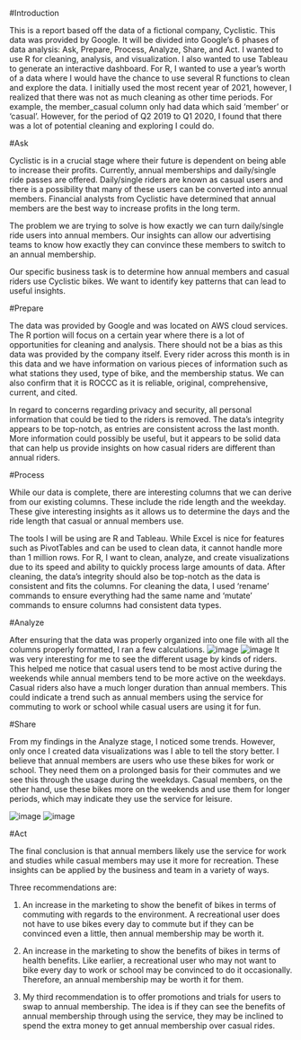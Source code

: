 #Introduction

This is a report based off the data of a fictional company, Cyclistic. This data was provided by Google. It will be divided into Google’s 6 phases of data analysis: Ask, Prepare, Process, Analyze, Share, and Act. I wanted to use R for cleaning, analysis, and visualization. I also wanted to use Tableau to generate an interactive dashboard.
For R, I wanted to use a year’s worth of a data where I would have the chance to use several R functions to clean and explore the data. I initially used the most recent year of 2021, however, I realized that there was not as much cleaning as other time periods. For example, the member_casual column only had data which said ‘member’ or ‘casual’. However, for the period of Q2 2019 to Q1 2020, I found that there was a lot of potential cleaning and exploring I could do. 

#Ask

Cyclistic is in a crucial stage where their future is dependent on being able to increase their profits. Currently, annual memberships and daily/single ride passes are offered. Daily/single riders are known as casual users and there is a possibility that many of these users can be converted into annual members. Financial analysts from Cyclistic have determined that annual members are the best way to increase profits in the long term. 

The problem we are trying to solve is how exactly we can turn daily/single ride users into annual members. Our insights can allow our advertising teams to know how exactly they can convince these members to switch to an annual membership. 

Our specific business task is to determine how annual members and casual riders use Cyclistic bikes. We want to identify key patterns that can lead to useful insights.

#Prepare

The data was provided by Google and was located on AWS cloud services. The R portion will focus on a certain year where there is a lot of opportunities for cleaning and analysis. 
There should not be a bias as this data was provided by the company itself. Every rider across this month is in this data and we have information on various pieces of information such as what stations they used, type of bike, and the membership status. We can also confirm that it is ROCCC as it is reliable, original, comprehensive, current, and cited.

In regard to concerns regarding privacy and security, all personal information that could be tied to the riders is removed. The data’s integrity appears to be top-notch, as entries are consistent across the last month. More information could possibly be useful, but it appears to be solid data that can help us provide insights on how casual riders are different than annual riders.

#Process

While our data is complete, there are interesting columns that we can derive from our existing columns. These include the ride length and the weekday. These give interesting insights as it allows us to determine the days and the ride length that casual or annual members use.

The tools I will be using are R and Tableau. While Excel is nice for features such as PivotTables and can be used to clean data, it cannot handle more than 1 million rows. For R, I want to clean, analyze, and create visualizations due to its speed and ability to quickly process large amounts of data. After cleaning, the data’s integrity should also be top-notch as the data is consistent and fits the columns. For cleaning the data, I used ‘rename’ commands to ensure everything had the same name and ‘mutate’ commands to ensure columns had consistent data types.

#Analyze

After ensuring that the data was properly organized into one file with all the columns properly formatted, I ran a few calculations.
![image](https://user-images.githubusercontent.com/99159437/166095785-677eb180-a1a6-41ed-a3e7-22d1d3cd116a.png)
![image](https://user-images.githubusercontent.com/99159437/166095792-cd765644-e2c7-492d-8ba9-4f045a0e8dc6.png)
It was very interesting for me to see the different usage by kinds of riders. This helped me notice that casual users tend to be most active during the weekends while annual members tend to be more active on the weekdays. Casual riders also have a much longer duration than annual members. This could indicate a trend such as annual members using the service for commuting to work or school while casual users are using it for fun.

#Share

From my findings in the Analyze stage, I noticed some trends. However, only once I created data visualizations was I able to tell the story better. I believe that annual members are users who use these bikes for work or school. They need them on a prolonged basis for their commutes and we see this through the usage during the weekdays. Casual members, on the other hand, use these bikes more on the weekends and use them for longer periods, which may indicate they use the service for leisure. 

![image](https://user-images.githubusercontent.com/99159437/166095810-735e8400-22d4-4ba1-ba4f-3d5c7563a3d5.png)
![image](https://user-images.githubusercontent.com/99159437/166095814-4b1ede44-f532-49b0-a6af-52a68befd328.png)

#Act

The final conclusion is that annual members likely use the service for work and studies while casual members may use it more for recreation. These insights can be applied by the business and team in a variety of ways. 

Three recommendations are:
1) An increase in the marketing to show the benefit of bikes in terms of commuting with regards to the environment. A recreational user does not have to use bikes every day to commute but if they can be convinced even a little, then annual membership may be worth it. 
2) An increase in the marketing to show the benefits of bikes in terms of health benefits. Like earlier, a recreational user who may not want to bike every day to work or school may be convinced to do it occasionally. Therefore, an annual membership may be worth it for them.

3) My third recommendation is to offer promotions and trials for users to swap to annual membership. The idea is if they can see the benefits of annual membership through using the service, they may be inclined to spend the extra money to get annual membership over casual rides.



